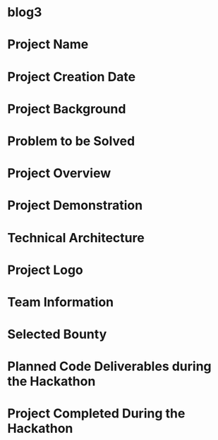 # blog3

# Project Name

# Project Creation Date

# Project Background

# Problem to be Solved

# Project Overview

# Project Demonstration

# Technical Architecture

# Project Logo

# Team Information

# Selected Bounty

# Planned Code Deliverables during the Hackathon

# Project Completed During the Hackathon
